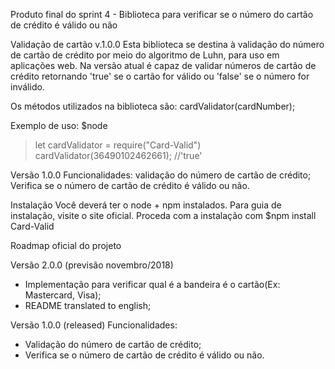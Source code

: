 Produto final do sprint 4 - Biblioteca para verificar se o número do cartão de crédito é válido ou não

Validação de cartão v.1.0.0
Esta biblioteca se destina à validação do número de cartão de crédito por meio do algoritmo de Luhn, para uso em aplicações web. 
Na versão atual é capaz de validar números de cartão de crédito retornando 'true' se o cartão for válido ou 'false' se o número for inválido.

Os métodos utilizados na biblioteca são:
cardValidator(cardNumber);

Exemplo de uso:
$node
> let cardValidator = require("Card-Valid")
  cardValidator(36490102462661); //'true'

Versão 1.0.0
Funcionalidades: validação do número de cartão de crédito;
Verifica se o número de cartão de crédito é válido ou não.

Instalação
Você deverá ter o node + npm instalados. 
Para guia de instalação, visite o site oficial.
Proceda com a instalação com $npm install Card-Valid

Roadmap oficial do projeto

Versão 2.0.0 (previsão novembro/2018)
- Implementação para verificar qual é a  bandeira é o cartão(Ex: Mastercard, Visa);
- README translated to english;

Versão 1.0.0 (released)
Funcionalidades: 
- Validação do número de cartão de crédito;
- Verifica se o número de cartão de crédito é válido ou não.
